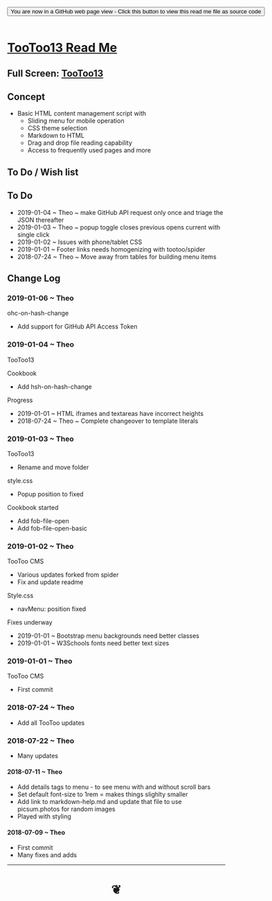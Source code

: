 
<span style=display:none; >[You are now in a GitHub source code view - click this link to view Read Me file as a web page]( https://pushme-pullyou.github.io/#tootoo-templates/hamburger-theme-cms/r2/README.md "View file as a web page." ) </span>

<div><input type=button class = 'btn btn-secondary btn-sm' onclick=window.location.href='https://github.com/pushme-pullyou/pushme-pullyou.github.io/tree/master/tootoo-templates/hamburger-theme-cms/r2/';
value='You are now in a GitHub web page view - Click this button to view this read me file as source code' ></div>

<br>

# [TooToo13 Read Me]( #tootoo-templates/hamburger-theme-cms/r2/README.md )

<!--
<iframe src=https://pushme-pullyou.github.io/tootoo-templates/hamburger-theme-cms/r2/tootoo-cms.html width=100% height=500px >Iframes are not viewable in GitHub source code views</iframe>
-->

## Full Screen: [TooToo13]( https://pushme-pullyou.github.io/tootoo-templates/hamburger-theme-cms/r2/tootoo-cms.html )



## Concept

* Basic HTML content management script with
	* Sliding menu for mobile operation
	* CSS theme selection
	* Markdown to HTML
	* Drag and drop file reading capability
	* Access to frequently used pages and more


## To Do / Wish list

## To Do

* 2019-01-04 ~ Theo ~ make GitHub API request only once and triage the JSON thereafter
* 2019-01-03 ~ Theo ~ popup toggle closes previous opens current with single click
* 2019-01-02 ~ Issues with phone/tablet CSS
* 2019-01-01 ~ Footer links needs homogenizing with tootoo/spider
* 2018-07-24 ~ Theo ~ Move away from tables for building menu items



## Change Log


### 2019-01-06 ~ Theo

ohc-on-hash-change
* Add support for GitHub API Access Token


### 2019-01-04 ~ Theo

TooToo13

Cookbook
* Add hsh-on-hash-change

Progress
* 2019-01-01 ~ HTML iframes and textareas have incorrect heights
* 2018-07-24 ~ Theo ~ Complete changeover to template literals

### 2019-01-03 ~ Theo

TooToo13
* Rename and move folder

style.css
* Popup position to fixed

Cookbook started

* Add fob-file-open
* Add fob-file-open-basic

### 2019-01-02 ~ Theo

TooToo CMS
* Various updates forked from spider
* Fix and update readme

Style.css
* navMenu: position fixed

Fixes underway
* 2019-01-01 ~ Bootstrap menu backgrounds need better classes
* 2019-01-01 ~ W3Schools fonts need better text sizes

### 2019-01-01 ~ Theo

TooToo CMS
* First commit


### 2018-07-24 ~ Theo

* Add all TooToo updates

### 2018-07-22 ~ Theo

* Many updates

#### 2018-07-11 ~ Theo

* Add details tags to menu - to see menu with and without scroll bars
* Set default font-size to 1rem = makes things slighlty smaller
* Add link to markdown-help.md and update that file to use picsum.photos for random images
* Played with styling

#### 2018-07-09 ~ Theo

* First commit
* Many fixes and adds

***

# <center title="hello!" ><a href=javascript:window.scrollTo(0,0); style=text-decoration:none; > ❦ </a></center>
